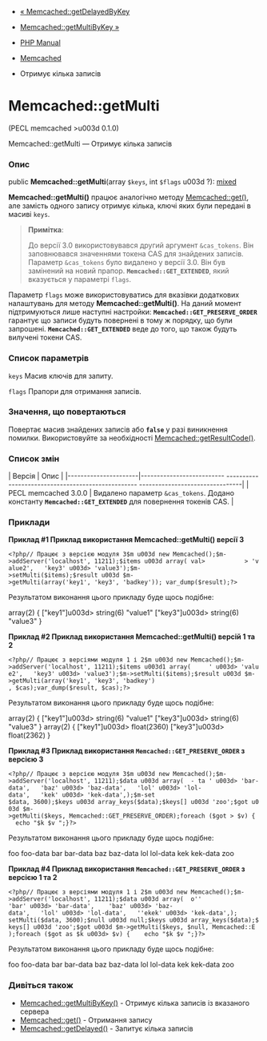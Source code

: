 - [« Memcached::getDelayedByKey](memcached.getdelayedbykey.md)
- [Memcached::getMultiByKey »](memcached.getmultibykey.md)

- [PHP Manual](index.md)
- [Memcached](class.memcached.md)
- Отримує кілька записів

# Memcached::getMulti

(PECL memcached \>u003d 0.1.0)

Memcached::getMulti — Отримує кілька записів

### Опис

public **Memcached::getMulti**(array `$keys`, int `$flags` u003d ?):
[mixed](language.types.declarations.md#language.types.declarations.mixed)

**Memcached::getMulti()** працює аналогічно методу
[Memcached::get()](memcached.get.md), але замість одного запису отримує
кілька, ключі яких були передані в масиві `keys`.

> **Примітка**:
>
> До версії 3.0 використовувався другий аргумент `&cas_tokens`. Він
> заповнювався значеннями токена CAS для знайдених записів. Параметр
> `&cas_tokens` було видалено у версії 3.0. Він був замінений на новий прапор.
> **`Memcached::GET_EXTENDED`**, який вказується у параметрі
> `flags`.

Параметр `flags` може використовуватись для вказівки додаткових
налаштувань для методу **Memcached::getMulti()**. На даний момент
підтримуються лише наступні настройки:
**`Memcached::GET_PRESERVE_ORDER`** гарантує що записи будуть
повернені в тому ж порядку, що були запрошені.
**`Memcached::GET_EXTENDED`** веде до того, що також будуть вилучені
токени CAS.

### Список параметрів

`keys`
Масив ключів для запиту.

`flags`
Прапори для отримання записів.

### Значення, що повертаються

Повертає масив знайдених записів або **`false`** у разі
виникнення помилки. Використовуйте за необхідності
[Memcached::getResultCode()](memcached.getresultcode.md).

### Список змін

| Версія | Опис |
|----------------------|-------------------------- -------------------------------------------------- --------------------------------|
| PECL memcached 3.0.0 | Видалено параметр `&cas_tokens`. Додано константу **`Memcached::GET_EXTENDED`** для повернення токенів CAS. |

### Приклади

**Приклад #1 Приклад використання **Memcached::getMulti()** версії 3**

`<?php// Працює з версією модуля 3$m u003d new Memcached();$m->addServer('localhost', 11211);$items u003d array( val>           > 'value2',   'key3' u003d> 'value3');$m->setMulti($items);$result u003d $m->getMulti(array('key1', 'key3', 'badkey')); var_dump($result);?> `

Результатом виконання цього прикладу буде щось подібне:

array(2) {
["key1"]u003d>
string(6) "value1"
["key3"]u003d>
string(6) "value3"
}

**Приклад #2 Приклад використання **Memcached::getMulti()** версій 1 та
2**

`<?php// Працює з версіями модуля 1 і 2$m u003d new Memcached();$m->addServer('localhost', 11211);$items u003d1 array(     ' u003d> 'value2',   'key3' u003d> 'value3');$m->setMulti($items);$result u003d $m->getMulti(array('key1', 'key3', 'badkey') , $cas);var_dump($result, $cas);?> `

Результатом виконання цього прикладу буде щось подібне:

array(2) {
["key1"]u003d>
string(6) "value1"
["key3"]u003d>
string(6) "value3"
}
array(2) {
["key1"]u003d>
float(2360)
["key3"]u003d>
float(2362)
}

**Приклад #3 Приклад використання **`Memcached::GET_PRESERVE_ORDER`** з
версією 3**

`<?php// Працює з версією модуля 3$m u003d new Memcached();$m->addServer('localhost', 11211);$data u003d array(  - ta ' u003d> 'bar-data',   'baz' u003d> 'baz-data',   'lol' u003d> 'lol-data',   'kek' u003d> 'kek-data',);$m-set $data, 3600);$keys u003d array_keys($data);$keys[] u003d 'zoo';$got u003d $m->getMulti($keys, Memcached::GET_PRESERVE_ORDER);foreach ($got > $v) {   echo "$k $v
";}?> `

Результатом виконання цього прикладу буде щось подібне:

foo foo-data
bar bar-data
baz baz-data
lol lol-data
kek kek-data
zoo

**Приклад #4 Приклад використання **`Memcached::GET_PRESERVE_ORDER`** з
версією 1 та 2**

` <?php// Працює з версіями модуля 1 і 2$m u003d new Memcached();$m->addServer('localhost', 11211);$data u003d array(  o'' 'bar' u003d> 'bar-data',    'baz' u003d> 'baz-data',   'lol' u003d> 'lol-data',   ''ekek' u003d> 'kek-data',); setMulti($data, 3600);$null u003d null;$keys u003d array_keys($data);$keys[] u003d 'zoo';$got u003d $m->getMulti($keys, $null, Memcached::E );foreach ($got as $k u003d> $v) {    echo "$k $v
";}?> `

Результатом виконання цього прикладу буде щось подібне:

foo foo-data
bar bar-data
baz baz-data
lol lol-data
kek kek-data
zoo

### Дивіться також

- [Memcached::getMultiByKey()](memcached.getmultibykey.md) -
Отримує кілька записів із вказаного сервера
- [Memcached::get()](memcached.get.md) - Отримання запису
- [Memcached::getDelayed()](memcached.getdelayed.md) - Запитує
кілька записів
